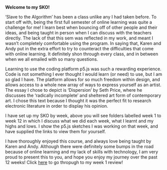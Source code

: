 **Welcome to my SKO!**

‘Slave to the Algorithm’ has been a class unlike any I had taken before. To start off with, being the first full semester of online learning was quite a challenge for me! I learn best when bouncing off of other people and their ideas, and being taught in person when I can discuss with the teachers directly. The lack of that this sem was reflected in my work, and meant I wasn’t completely comfortable using the program. In saying that, Karen and Andy put in the extra effort to try to counteract the difficulties that come with online learning. It definitely shon through every class, and in between when we all emailed with so many questions. 

Learning to use the coding platform p5.js was such a rewarding experience. Code is not something I ever thought I would learn (or need) to use, but I am so glad I have. The platform allows for so much freedom within design, and allows access to a whole new array of ways to express yourself as an artist. The essay I chose to depict is ‘Dispersion’ by Seth Price, where he discusses the ‘radically incomplete’ and sheltered art form of contemporary art. I chose this text because I thought it was the perfect fit to research electronic literature in order to display his opinion. 

I have set up my SKO by week, above you will see folders labelled week 1 to week 12 in which I discuss what we did each week, what I learnt and my highs and lows. I show the p5.js sketches I was working on that week, and have supplied the links to view them for yourself. 

I have thoroughly enjoyed this course, and always love being taught by Karen and Andy. Although there were definitely some bumps in the road because of online learning and my lack of skills with technology, I am very proud to present this to you, and hope you enjoy my journey over the past 12 weeks! Click [here](https://github.com/rubybrown101/codewordsstudio/blob/master/SKO1/week1/README.md) to go thropugh to my week 1 review!
